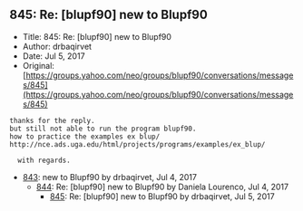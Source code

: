 ## 845: Re: [blupf90] new to Blupf90

- Title: 845: Re: [blupf90] new to Blupf90
- Author: drbaqirvet
- Date: Jul 5, 2017
- Original: [https://groups.yahoo.com/neo/groups/blupf90/conversations/messages/845](https://groups.yahoo.com/neo/groups/blupf90/conversations/messages/845)

```
thanks for the reply.
but still not able to run the program blupf90.
how to practice the examples ex blup/ http://nce.ads.uga.edu/html/projects/programs/examples/ex_blup/

  with regards.
```

- [843](0843.md): new to Blupf90 by drbaqirvet, Jul 4, 2017
    - [844](0844.md): Re: [blupf90] new to Blupf90 by Daniela Lourenco, Jul 4, 2017
        - [845](0845.md): Re: [blupf90] new to Blupf90 by drbaqirvet, Jul 5, 2017
